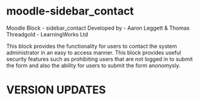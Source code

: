 moodle-sidebar_contact
=====================

Moodle Block - sidebar_contact
Developed by - Aaron Leggett & Thomas Threadgold - LearningWorks Ltd

This block provides the functionality for users to contact the system administrator in an easy to access manner. This block provides useful security features such as prohibiting users that are not logged in to submit the form and also the ability for users to submit the form anonomysly.


VERSION UPDATES
===============
